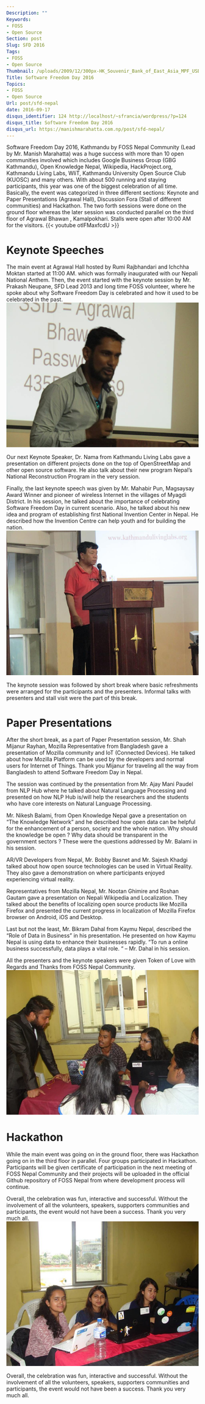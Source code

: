 ```yaml
---
Description: ""
Keywords:
- FOSS
- Open Source
Section: post
Slug: SFD 2016
Tags:
- FOSS
- Open Source
Thumbnail: /uploads/2009/12/300px-HK_Souvenir_Bank_of_East_Asia_MPF_USB_Flash_Drive_a.jpg
Title: Software Freedom Day 2016
Topics:
- FOSS
- Open Source
Url: post/sfd-nepal
date: 2016-09-17
disqus_identifier: 124 http://localhost/~sfrancia/wordpress/?p=124
disqus_title: Software Freedom Day 2016
disqus_url: https://manishmarahatta.com.np/post/sfd-nepal/
---
```


Software Freedom Day 2016, Kathmandu by FOSS Nepal Community (Lead by Mr. Manish Marahatta) was a huge success with more than 10 open communities involved which includes Google Business Group (GBG Kathmandu), Open Knowledge Nepal, Wikipedia, HackProject.org, Kathmandu Living Labs, WliT, Kathmandu University Open Source Club (KUOSC) and many others. With about 500 running and staying participants, this year was one of the biggest celebration of all time. Basically, the event was categorized in three different sections: Keynote and Paper Presentations (Agrawal Hall), Discussion Fora (Stall of different communities) and Hackathon. The two forth sessions were done on the ground floor whereas the later session was conducted parallel on the third floor of Agrawal Bhawan , Kamalpokhari. Stalls were open after 10:00 AM for the visitors.
{{< youtube otlFMaxfcdU >}}

# Keynote Speeches

The main event at Agrawal Hall hosted by Rumi Rajbhandari and Ichchha Moktan started at 11:00 AM. which was formally inaugurated with our Nepali National Anthem. Then, the event started with the keynote session by Mr. Prakash Neupane, SFD Lead 2013 and long time FOSS volunteer, where he spoke about why Software Freedom Day is celebrated and how it used to be celebrated in the past.
![](/media/img5.jpg "img")

Our next Keynote Speaker, Dr. Nama from Kathmandu Living Labs gave a presentation on different projects done on the top of OpenStreetMap and other open source software. He also talk about their new program Nepal’s National Reconstruction Program in the very session.

Finally, the last keynote speech was given by Mr. Mahabir Pun, Magsaysay Award Winner and pioneer of wireless Internet in the villages of Myagdi District. In his session, he talked about the importance of celebrating Software Freedom Day in current scenario. Also, he talked about his new idea and program of establishing first National Invention Center in Nepal. He described how the Invention Centre can help youth and for building the nation.
![](/media/img6.jpg "img")

The keynote session was followed by short break where basic refreshments were arranged for the participants and the presenters. Informal talks with presenters and stall visit were the part of this break.

# Paper Presentations

After the short break, as a part of Paper Presentation session, Mr. Shah Mijanur Rayhan, Mozilla Representative from Bangladesh gave a presentation of Mozilla community and IoT (Connected Devices). He talked about how Mozilla Platform can be used by the developers and normal users for Internet of Things. Thank you Mijanur for traveling all the way from Bangladesh to attend Software Freedom Day in Nepal.

The session was continued by the presentation from Mr. Ajay Mani Paudel from NLP Hub where he talked about Natural Language Processing and presented on how NLP Hub is/will help the researchers and the students who have core interests on Natural Language Processing.

Mr. Nikesh Balami, from Open Knowledge Nepal gave a presentation on “The Knowledge Network” and he described how open data can be helpful for the enhancement of a person, society and the whole nation. Why should the knowledge be open ? Why data should be transparent in the government sectors ? These were the questions addressed by Mr. Balami in his session.

AR/VR Developers from Nepal, Mr. Bobby Basnet and Mr. Sajesh Khadgi talked about how open source technologies can be used in Virtual Reality. They also gave a demonstration on where participants enjoyed experiencing virtual reality.

Representatives from Mozilla Nepal, Mr. Nootan Ghimire and Roshan Gautam gave a presentation on Nepali Wikipedia and Localization. They talked about the benefits of localizing open source products like Mozilla Firefox and presented the current progress in localization of Mozilla Firefox browser on Android, iOS and Desktop.

Last but not the least, Mr. Bikram Dahal from Kaymu Nepal, described the “Role of Data in Business” in his presentation. He presented on how Kaymu Nepal is using data to enhance their businesses rapidly. “To run a online business successfully, data plays a vital role. “ – Mr. Dahal in his session.

All the presenters and the keynote speakers were given Token of Love with Regards and Thanks from FOSS Nepal Community.
![](/media/img7.jpg "img")

# Hackathon

While the main event was going on in the ground floor, there was Hackathon going on in the third floor in parallel. Four groups participated in Hackathon. Participants will be given certificate of participation in the next meeting of FOSS Nepal Community and their projects will be uploaded in the official Github repository of FOSS Nepal from where development process will continue.

Overall, the celebration was fun, interactive and successful. Without the involvement of all the volunteers, speakers, supporters communities and participants, the event would not have been a success. Thank you very much all.
![](/media/img8.jpg "img")

Overall, the celebration was fun, interactive and successful. Without the involvement of all the volunteers, speakers, supporters communities and participants, the event would not have been a success. Thank you very much all.
